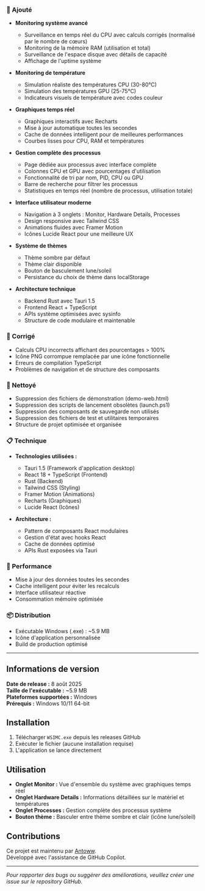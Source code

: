 ### 🚀 Ajouté
- **Monitoring système avancé**
  - Surveillance en temps réel du CPU avec calculs corrigés (normalisé par le nombre de cœurs)
  - Monitoring de la mémoire RAM (utilisation et total)
  - Surveillance de l'espace disque avec détails de capacité
  - Affichage de l'uptime système

- **Monitoring de température**
  - Simulation réaliste des températures CPU (30-80°C)
  - Simulation des températures GPU (25-75°C)
  - Indicateurs visuels de température avec codes couleur

- **Graphiques temps réel**
  - Graphiques interactifs avec Recharts
  - Mise à jour automatique toutes les secondes
  - Cache de données intelligent pour de meilleures performances
  - Courbes lisses pour CPU, RAM et températures

- **Gestion complète des processus**
  - Page dédiée aux processus avec interface complète
  - Colonnes CPU et GPU avec pourcentages d'utilisation
  - Fonctionnalité de tri par nom, PID, CPU ou GPU
  - Barre de recherche pour filtrer les processus
  - Statistiques en temps réel (nombre de processus, utilisation totale)

- **Interface utilisateur moderne**
  - Navigation à 3 onglets : Monitor, Hardware Details, Processes
  - Design responsive avec Tailwind CSS
  - Animations fluides avec Framer Motion
  - Icônes Lucide React pour une meilleure UX

- **Système de thèmes**
  - Thème sombre par défaut
  - Thème clair disponible
  - Bouton de basculement lune/soleil
  - Persistance du choix de thème dans localStorage

- **Architecture technique**
  - Backend Rust avec Tauri 1.5
  - Frontend React + TypeScript
  - APIs système optimisées avec sysinfo
  - Structure de code modulaire et maintenable

### 🐛 Corrigé
- Calculs CPU incorrects affichant des pourcentages > 100%
- Icône PNG corrompue remplacée par une icône fonctionnelle
- Erreurs de compilation TypeScript
- Problèmes de navigation et de structure des composants

### 🧹 Nettoyé
- Suppression des fichiers de démonstration (demo-web.html)
- Suppression des scripts de lancement obsolètes (launch.ps1)
- Suppression des composants de sauvegarde non utilisés
- Suppression des fichiers de test et utilitaires temporaires
- Structure de projet optimisée et organisée

### 📋 Technique
- **Technologies utilisées :**
  - Tauri 1.5 (Framework d'application desktop)
  - React 18 + TypeScript (Frontend)
  - Rust (Backend)
  - Tailwind CSS (Styling)
  - Framer Motion (Animations)
  - Recharts (Graphiques)
  - Lucide React (Icônes)

- **Architecture :**
  - Pattern de composants React modulaires
  - Gestion d'état avec hooks React
  - Cache de données optimisé
  - APIs Rust exposées via Tauri

### 🎯 Performance
- Mise à jour des données toutes les secondes
- Cache intelligent pour éviter les recalculs
- Interface utilisateur réactive
- Consommation mémoire optimisée

### 📦 Distribution
- Exécutable Windows (.exe) : ~5.9 MB
- Icône d'application personnalisée
- Build de production optimisé

---

## Informations de version

**Date de release :** 8 août 2025  
**Taille de l'exécutable :** ~5.9 MB  
**Plateformes supportées :** Windows  
**Prérequis :** Windows 10/11 64-bit

## Installation

1. Télécharger `WSIMC.exe` depuis les releases GitHub
2. Exécuter le fichier (aucune installation requise)
3. L'application se lance directement

## Utilisation

- **Onglet Monitor :** Vue d'ensemble du système avec graphiques temps réel
- **Onglet Hardware Details :** Informations détaillées sur le matériel et températures
- **Onglet Processes :** Gestion complète des processus système
- **Bouton thème :** Basculer entre thème sombre et clair (icône lune/soleil)

## Contributions

Ce projet est maintenu par [Antoww](https://github.com/Antoww).  
Développé avec l'assistance de GitHub Copilot.

---

*Pour rapporter des bugs ou suggérer des améliorations, veuillez créer une issue sur le repository GitHub.*